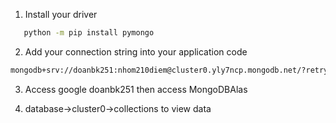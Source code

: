  1. Install your driver

 ```bash
    python -m pip install pymongo
```


 2. Add your connection string into your application code

```bash
mongodb+srv://doanbk251:nhom210diem@cluster0.yly7ncp.mongodb.net/?retryWrites=true&w=majority&appName=Cluster0
```
 3. Access google doanbk251 then access MongoDBAlas
   
 4.  database->cluster0->collections  to view data